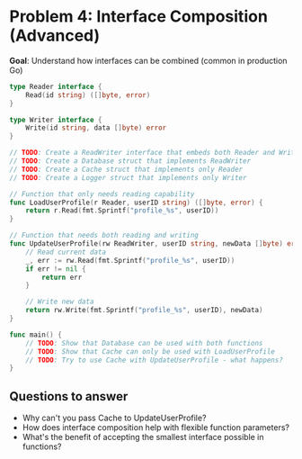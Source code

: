 # Problem 4: Interface Composition (Advanced)

**Goal**: Understand how interfaces can be combined (common in production Go)

```go
type Reader interface {
    Read(id string) ([]byte, error)
}

type Writer interface {
    Write(id string, data []byte) error
}

// TODO: Create a ReadWriter interface that embeds both Reader and Writer
// TODO: Create a Database struct that implements ReadWriter
// TODO: Create a Cache struct that implements only Reader
// TODO: Create a Logger struct that implements only Writer

// Function that only needs reading capability
func LoadUserProfile(r Reader, userID string) ([]byte, error) {
    return r.Read(fmt.Sprintf("profile_%s", userID))
}

// Function that needs both reading and writing
func UpdateUserProfile(rw ReadWriter, userID string, newData []byte) error {
    // Read current data
    _, err := rw.Read(fmt.Sprintf("profile_%s", userID))
    if err != nil {
        return err
    }

    // Write new data
    return rw.Write(fmt.Sprintf("profile_%s", userID), newData)
}

func main() {
    // TODO: Show that Database can be used with both functions
    // TODO: Show that Cache can only be used with LoadUserProfile
    // TODO: Try to use Cache with UpdateUserProfile - what happens?
}
```

## Questions to answer

- Why can't you pass Cache to UpdateUserProfile?
- How does interface composition help with flexible function parameters?
- What's the benefit of accepting the smallest interface possible in functions?

